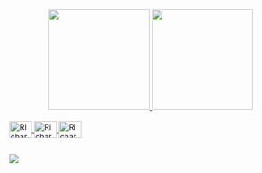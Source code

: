 <div align="center">
  <a href="https://github.com/richardoliveira96">
  <img height="180em" src="https://github-readme-stats.vercel.app/api?username=richardoliveira96&show_icons=true&theme=dark&include_all_commits=true&count_private=true"/>
  <img height="180em" src="https://github-readme-stats.vercel.app/api/top-langs/?username=richardoliveira96&layout=compact&langs_count=7&theme=dark"/>
</div>

<div style="display: inline_block"><br>
  <img align="center" alt="RIchard-py" height="30" width="40" src="https://cdn.jsdelivr.net/gh/devicons/devicon/icons/python/python-original.svg">
  <img align="center" alt="Richard-Tf" height="30" width="40" src="https://cdn.jsdelivr.net/gh/devicons/devicon/icons/terraform/terraform-original.svg">
  <img align="center" alt="Richard-sh" height="30" width="40" src="https://raw.githubusercontent.com/jmnote/z-icons/master/svg/bash.svg">
 </div>
  
  ##
 
<div> 
  <a href="https://www.linkedin.com/in/richard-alves-918474b1" target="_blank"><img src="https://img.shields.io/badge/-LinkedIn-%230077B5?style=for-the-badge&logo=linkedin&logoColor=white" target="_blank"></a> 
</div>
  
